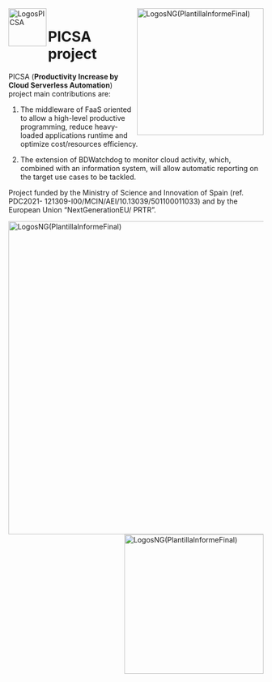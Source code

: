 
<img align="left" width="75" alt="LogosPICSA" src="https://github.com/UDC-GAC/picsa/assets/43822715/0d93685b-0606-494b-82b0-4111cab66a18">
<img align="right" width="250" alt="LogosNG(PlantillaInformeFinal)" src="https://github.com/user-attachments/assets/3ce42b5f-6730-406d-882b-f22fdc4e1829">


# PICSA project

PICSA (**Productivity Increase by Cloud Serverless Automation**) project main contributions are: 

1. The middleware of FaaS
oriented to allow a high-level productive programming, reduce heavy-loaded applications
runtime and optimize cost/resources efficiency.

2. The extension of BDWatchdog to
monitor cloud activity, which, combined with an information system, will allow automatic
reporting on the target use cases to be tackled. 

Project funded by the Ministry of Science and Innovation of Spain (ref. PDC2021-
121309-I00/MCIN/AEI/10.13039/501100011033) and by the European Union “NextGenerationEU/
PRTR”.

<img align="left" width="618" alt="LogosNG(PlantillaInformeFinal)" src="https://github.com/user-attachments/assets/8deae4b2-8fa4-44d3-aeb2-e57805ddd5f1">
<img align="right" width="275" alt="LogosNG(PlantillaInformeFinal)" src="https://github.com/user-attachments/assets/db27406f-df7d-40e4-ac13-40d9fd947d62">

